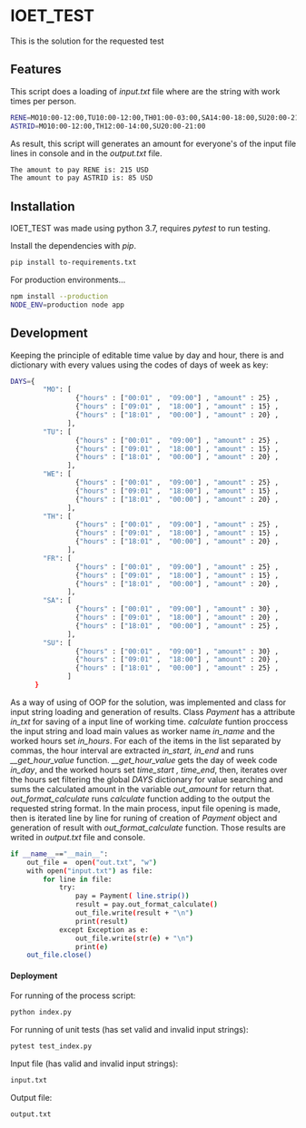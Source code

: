 # IOET_TEST
This is the solution for the requested test

## Features
This script does a loading of *input.txt* file where are the string with work times per person.
```sh
RENE=MO10:00-12:00,TU10:00-12:00,TH01:00-03:00,SA14:00-18:00,SU20:00-21:00
ASTRID=MO10:00-12:00,TH12:00-14:00,SU20:00-21:00
```
As result, this script will generates an amount for everyone's of the input file lines in console and in the *output.txt* file.
```sh
The amount to pay RENE is: 215 USD
The amount to pay ASTRID is: 85 USD
```
## Installation
IOET_TEST was made using python 3.7, requires *pytest* to run testing.

Install the dependencies with *pip*.

```sh
pip install to-requirements.txt
```

For production environments...

```sh
npm install --production
NODE_ENV=production node app
```

## Development

Keeping the principle of editable time value by day and hour, there is and dictionary with every values using the codes of days of week as key:

```sh
DAYS={
        "MO": [
                {"hours" : ["00:01" ,  "09:00"] , "amount" : 25} , 
                {"hours" : ["09:01" ,  "18:00"] , "amount" : 15} , 
                {"hours" : ["18:01" ,  "00:00"] , "amount" : 20} , 
              ],
        "TU": [
                {"hours" : ["00:01" ,  "09:00"] , "amount" : 25} , 
                {"hours" : ["09:01" ,  "18:00"] , "amount" : 15} , 
                {"hours" : ["18:01" ,  "00:00"] , "amount" : 20} , 
              ],
        "WE": [
                {"hours" : ["00:01" ,  "09:00"] , "amount" : 25} , 
                {"hours" : ["09:01" ,  "18:00"] , "amount" : 15} , 
                {"hours" : ["18:01" ,  "00:00"] , "amount" : 20} , 
              ],
        "TH": [
                {"hours" : ["00:01" ,  "09:00"] , "amount" : 25} , 
                {"hours" : ["09:01" ,  "18:00"] , "amount" : 15} , 
                {"hours" : ["18:01" ,  "00:00"] , "amount" : 20} , 
              ],
        "FR": [
                {"hours" : ["00:01" ,  "09:00"] , "amount" : 25} , 
                {"hours" : ["09:01" ,  "18:00"] , "amount" : 15} , 
                {"hours" : ["18:01" ,  "00:00"] , "amount" : 20} , 
              ],
        "SA": [
                {"hours" : ["00:01" ,  "09:00"] , "amount" : 30} , 
                {"hours" : ["09:01" ,  "18:00"] , "amount" : 20} , 
                {"hours" : ["18:01" ,  "00:00"] , "amount" : 25} , 
              ],
        "SU": [
                {"hours" : ["00:01" ,  "09:00"] , "amount" : 30} , 
                {"hours" : ["09:01" ,  "18:00"] , "amount" : 20} , 
                {"hours" : ["18:01" ,  "00:00"] , "amount" : 25} , 
              ]
      }
```
As a way of using of OOP for the solution, was implemented and class for input string loading and generation of results.
Class *Payment* has a attribute *in_txt* for saving of a input line of working time.
*calculate* funtion proccess the input string and load main values as worker name *in_name* and the worked hours set *in_hours*. For each of the items in the list separated by commas, the hour interval are extracted *in_start, in_end* and runs *__get_hour_value* function.
*__get_hour_value* gets the day of week code *in_day*, and the worked hours set *time_start , time_end*, then, iterates over the hours set filtering the global *DAYS* dictionary for value searching and sums the calculated amount in the variable *out_amount* for return that.
*out_format_calculate* runs *calculate* function adding to the output the requested string format.
In the main process, input file opening is made, then is iterated line by line for runing of creation of *Payment* object and generation of result with *out_format_calculate* function. Those results are writed in *output.txt* file and console.
```sh
if __name__=="__main__":
    out_file =  open("out.txt", "w")
    with open("input.txt") as file:
        for line in file:
            try:
                pay = Payment( line.strip())
                result = pay.out_format_calculate()
                out_file.write(result + "\n")
                print(result)
            except Exception as e:
                out_file.write(str(e) + "\n")
                print(e)
    out_file.close()
```

#### Deployment

For running of the process script:

```sh
python index.py
```

For running of unit tests (has set valid and invalid input strings):

```sh
pytest test_index.py
```

Input file (has valid and invalid input strings):

```sh
input.txt
```

Output file:

```sh
output.txt
```
